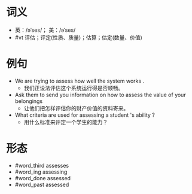 # 词义
- 英：/əˈses/； 美：/əˈses/
- #vt 评估；评定(性质、质量)；估算；估定(数量、价值)
# 例句
- We are trying to assess how well the system works .
	- 我们正设法评估这个系统运行得是否顺畅。
- Ask them to send you information on how to assess the value of your belongings
	- 让他们把怎样评估你的财产价值的资料寄来。
- What criteria are used for assessing a student 's ability ?
	- 用什么标准来评定一个学生的能力？
# 形态
- #word_third assesses
- #word_ing assessing
- #word_done assessed
- #word_past assessed
